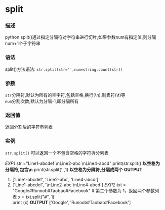 # split

### 描述
python split()通过指定分隔符对字符串进行切片,如果参数num有指定值,则分隔num+1个子字符串

### 语法
split()方法语法:
`str.split(str='',num=string.count(str))`

### 参数
`str`分隔符,默认为所有的空字符,包括空格,换行(\n),制表符(\t)等\
`num`分割次数,默认为分隔-1,即分隔所有

### 返回值
返回分割后的字符串列表

### 实例

`str.split()` 可以返回一个不包含空格的字符拆分列表

_EXP1_
str ="Line1-abcdef \nLine2-abc \nLine4-abcd"
print(str.split()  **以空格为分隔符,包含\n**
print(str.split(‘ ’,1)  **以空格为分隔符,分隔成两个**
**OUTPUT**
1. ['Line1-abcdef',  'Line2-abc',  'Line4-abcd'] 
2. ['Line1-abcdef',  '\nLine2-abc \nLine4-abcd']
_EXP2_
txt = "Google#Runoob#Taobao#Facebook"  # 第二个参数为 1，返回两个参数列表 
x = txt.split("#", 1)  
print (x)
**OUTPUT**
['Google',  'Runoob#Taobao#Facebook']


